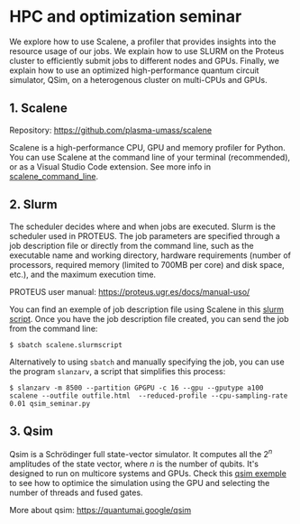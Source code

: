 # HPC and optimization seminar

We explore how to use Scalene, a profiler that provides insights into the resource usage of our jobs. We explain how to use SLURM on the Proteus cluster to efficiently submit jobs to different nodes and GPUs. Finally, we explain how to use an optimized high-performance quantum circuit simulator, QSim, on a heterogenous cluster on multi-CPUs and GPUs.

## 1. Scalene

Repository: https://github.com/plasma-umass/scalene

Scalene is a high-performance CPU, GPU and memory profiler for Python. You can use Scalene at the command line of your terminal (recommended), or as a Visual Studio Code extension. See more info in [scalene_command_line](scalene_command_line.md).


## 2. Slurm

The scheduler decides where and when jobs are executed. Slurm is the scheduler used in PROTEUS. The job parameters are specified through a job description file or directly from the command line, such as the executable name and working directory, hardware requirements (number of processors, required memory (limited to 700MB per core) and disk space, etc.), and the maximum execution time.

PROTEUS user manual: https://proteus.ugr.es/docs/manual-uso/

You can find an exemple of job description file using Scalene in this [slurm script](scalene.slurmscript). Once you have the job description file created, you can send the job from the command line:

```
$ sbatch scalene.slurmscript
```

Alternatively to using `sbatch` and manually specifying the job, you can use the program `slanzarv`, a script that simplifies this process:

```
$ slanzarv -m 8500 --partition GPGPU -c 16 --gpu --gputype a100 scalene --outfile outfile.html  --reduced-profile --cpu-sampling-rate 0.01 qsim_seminar.py

```


## 3. Qsim

Qsim is a Schrödinger full state-vector simulator. It computes all the $2^n$ amplitudes of the state vector, where _n_ is the number of qubits. It's designed to run on multicore systems and GPUs. Check this [qsim exemple](Qsim_seminar.ipynb) to see how to optimice the simulation using the GPU and selecting the number of threads and fused gates.

More about qsim: https://quantumai.google/qsim
